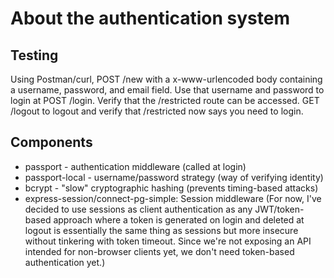 # About the authentication system

## Testing

Using Postman/curl, POST /new with a x-www-urlencoded body containing a username, password, and email field. Use that username and password to login at POST /login. Verify that the /restricted route can be accessed. GET /logout to logout and verify that /restricted now says you need to login.

## Components

- passport - authentication middleware (called at login)
- passport-local - username/password strategy (way of verifying identity)
- bcrypt - "slow" cryptographic hashing (prevents timing-based attacks)
- express-session/connect-pg-simple: Session middleware (For now, I've decided to use sessions as client authentication as any JWT/token-based approach where a token is generated on login and deleted at logout is essentially the same thing as sessions but more insecure without tinkering with token timeout. Since we're not exposing an API intended for non-browser clients yet, we don't need token-based authentication yet.)